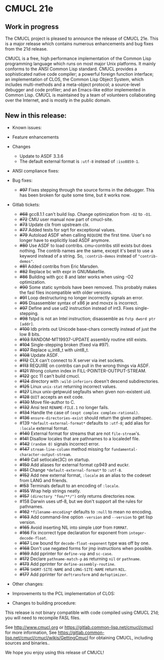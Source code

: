 # CMUCL 21e

## Work in progress

The CMUCL project is pleased to announce the release of CMUCL 21e.
This is a major release which contains numerous enhancements and bug
fixes from the 21d release.

CMUCL is a free, high performance implementation of the Common Lisp
programming language which runs on most major Unix platforms. It
mainly conforms to the ANSI Common Lisp standard. CMUCL provides a
sophisticated native code compiler; a powerful foreign function
interface; an implementation of CLOS, the Common Lisp Object System,
which includes multi-methods and a meta-object protocol; a
source-level debugger and code profiler; and an Emacs-like editor
implemented in Common Lisp. CMUCL is maintained by a team of
volunteers collaborating over the Internet, and is mostly in the
public domain.

## New in this release:
  * Known issues:
  * Feature enhancements
  * Changes
    * Update to ASDF 3.3.6
    * The default external format is `:utf-8` instead of `:iso8859-1`.
  * ANSI compliance fixes:
  * Bug fixes:
    * ~~#97~~ Fixes stepping through the source forms in the debugger.  This has been broken for quite some time, but it works now.

  * Gitlab tickets:
    * ~~#68~~ gcc8.1.1 can't build lisp.  Change optimization from `-O2` to `-O1`.
    * ~~#72~~ CMU user manual now part of cmucl-site.
    * ~~#73~~ Update clx from upstream clx.
    * ~~#77~~ Added tests for sqrt for exceptional values.
    * ~~#79~~ Autoload ASDF when calling `REQUIRE` the first time.  User's no longer have to explicitly load ASDF anymore.
    * ~~#80~~ Use ASDF to load contribs.  cmu-contribs still exists but does nothing.  The contrib names are the same, except it's best to use a keyword instead of a string.  So, `:contrib-demos` instead of `"contrib-demos"`.
    * ~~#81~~ Added contribs from Eric Marsden.
    * ~~#82~~ Replace bc with expr in GNUMakefile.
    * ~~#86~~ Building with gcc 8 and later works when using -O2 optimization.
    * ~~#90~~ Some static symbols have been removed.  This probably makes the fasl files incompatible with older versions.
    * ~~#91~~ Loop destructuring no longer incorrectly signals an error.
    * ~~#95~~ Disassembler syntax of x86 je and movzx is incorrect.
    * ~~#97~~ Define and use ud2 instruction instead of int3.  Fixes single-stepping.
    * ~~#98~~ fstpd is not an Intel instruction; disassemble as `fstp dword ptr [addr]`.
    * ~~#100~~ ldb prints out Unicode base-chars correctly instead of just the low 8 bits.
    * ~~#103~~ RANDOM-MT19937-UPDATE assembly routine still exists.
    * ~~#104~~ Single-stepping broken (fixed via #97).
    * ~~#107~~ Replace u_int8_t with uint8_t.
    * ~~#108~~ Update ASDF.
    * ~~#112~~ CLX can't connect to X server via inet sockets.
    * ~~#113~~ REQUIRE on contribs can pull in the wrong things via ASDF.
    * ~~#121~~ Wrong column index in FILL-POINTER-OUTPUT-STREAM.
    * ~~#122~~ gcc 11 can't build cmucl.
    * ~~#124~~ directory with `:wild-inferiors` doesn't descend subdirectories.
    * ~~#125~~ Linux `unix-stat` returning incorrect values.
    * ~~#127~~ Linux unix-getpwuid segfaults when given non-existent uid.
    * ~~#128~~ `QUIT` accepts an exit code.
    * ~~#130~~ Move file-author to C.
    * ~~#132~~ Ansi test `RENAME-FILE.1` no longer fails.
    * ~~#134~~ Handle the case of `(expt complex complex-rational)`.
    * ~~#136~~ `ensure-directories-exist` should return the given pathspec.
    * #139 `*default-external-format*` defaults to `:utf-8`; add alias for `:locale` external format.
    * ~~#140~~ External format for streams that are not `file-stream`'s.
    * ~~#141~~ Disallow locales that are pathnames to a localedef file.
    * ~~#142~~ `(random 0)` signals incorrect error.
    * ~~#147~~ `stream-line-column` method missing for `fundamental-character-output-stream`.
    * ~~#149~~ Call setlocale(3C) on startup.
    * ~~#150~~ Add aliases for external format cp949 and euckr.
    * ~~#151~~ Change `*default-external-format*` to `:utf-8`.
    * ~~#152~~ Add new external format, `:locale` as an alias to the codeset from LANG and friends.
    * ~~#!53~~ Terminals default to an encoding of `:locale`.
    * ~~#155~~ Wrap help strings neatly.
    * ~~#157~~ `(directory "foo/**/")` only returns directories now.
    * #158 Darwin uses utf-8, but we don't support all the rules for pathnames.
    * ~~#162~~ `*filename-encoding*` defaults to `:null` to mean no encoding.
    * ~~#163~~ Add command-line option `-version` and `--version` to get lisp version.
    * ~~#165~~ Avoid inserting NIL into simple `LOOP` from `FORMAT`.
    * ~~#166~~ Fix incorrect type declaration for exponent from `integer-decode-float`.
    * ~~#167~~ Low bound for `decode-float-exponent` type was off by one.
    * ~~#168~~ Don't use negated forms for jmp instructions when possible.
    * ~~#169~~ Add pprinter for `define-vop` and `sc-case`.
    * ~~#172~~ Declare `pathname-match-p` as returning `nil` or `pathname`.
    * ~~#173~~ Add pprinter for `define-assembly-routine`.
    * ~~#176~~ `SHORT-SITE-NAME` and `LONG-SITE-NAME` return `NIL`.
    * ~~#177~~ Add pprinter for `deftransform` and `defoptimizer`.
  * Other changes:
  * Improvements to the PCL implementation of CLOS:
  * Changes to building procedure:

This release is not binary compatible with code compiled using CMUCL
21d; you will need to recompile FASL files.

See http://www.cmucl.org or
https://gitlab.common-lisp.net/cmucl/cmucl for more information,
See
https://gitlab.common-lisp.net/cmucl/cmucl/wikis/GettingCmucl
for obtaining CMUCL, including sources and binaries..


We hope you enjoy using this release of CMUCL!
